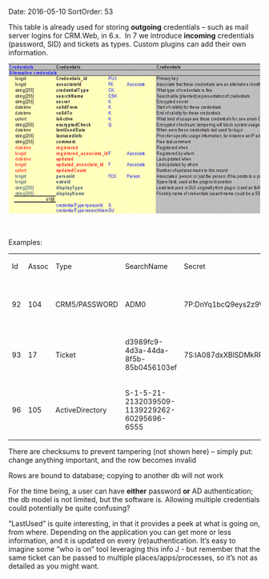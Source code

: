 Date: 2016-05-10
SortOrder: 53

This table is already used for storing **outgoing** credentials – such as mail server logins for CRM.Web, in 6.x.  In 7 we introduce **incoming** credentials (password, SID) and tickets as types. Custom plugins can add their own information.

<img src="../../EW%202010%20Authentication_files/image001.gif" id="Picture 14" width="605" height="300" />

 

Examples:

<table>
<colgroup>
<col width="12%" />
<col width="12%" />
<col width="12%" />
<col width="12%" />
<col width="12%" />
<col width="12%" />
<col width="12%" />
<col width="12%" />
</colgroup>
<tbody>
<tr class="odd">
<td><p>Id</p></td>
<td><p>Assoc</p></td>
<td><p>Type</p></td>
<td><p>SearchName</p></td>
<td><p>Secret</p></td>
<td><p>ValidFrom</p></td>
<td><p>ValidTo</p></td>
<td><p>LastUsed</p></td>
</tr>
<tr class="even">
<td><p>92</p></td>
<td><p>104</p></td>
<td><p>CRM5/PASSWORD</p></td>
<td><p>ADM0</p></td>
<td><p>7P:DnYq1bcQ9eys2z9WkgpxYBpP63M=</p></td>
<td><p>2010-05-11 00:00:00</p></td>
<td><p>9999-12-31 23:59:59</p></td>
<td><p>SUPEROFFICE_ASA\marekv on DEV-MAREK-2: SOCRM.exe (Logging in to SuperOffice CRM)</p></td>
</tr>
<tr class="odd">
<td><p>93</p></td>
<td><p>17</p></td>
<td><p>Ticket</p></td>
<td><p>d3989fc9-4d3a-44da-8f5b-85b0456103ef</p></td>
<td><p>7S:IA087dxXBlSDMkRPqbigesOiIQA=</p></td>
<td><p>2010-05-13 07:09:20</p></td>
<td><p>2010-05-14 13:09:20</p></td>
<td></td>
</tr>
<tr class="even">
<td><p>96</p></td>
<td><p>105</p></td>
<td><p>ActiveDirectory</p></td>
<td><p>S-1-5-21-2132039509-1139229262-60295696-6555</p></td>
<td></td>
<td><p>2010-05-14 00:00:00</p></td>
<td><p>9999-12-31 23:59:59</p></td>
<td></td>
</tr>
</tbody>
</table>

There are checksums to prevent tampering (not shown here) – simply put: change anything important, and the row becomes invalid

Rows are bound to database; copying to another db will not work

For the time being, a user can have **either** password **or** AD authentication; the db model is not limited, but the software is. Allowing multiple credentials could potentially be quite confusing?

”LastUsed” is quite interesting, in that it provides a peek at what is going on, from where. Depending on the application you can get more or less information, and it is updated on every (re)authentication. It’s easy to imagine some ”who is on” tool leveraging this info J - but remember that the same ticket can be passed to multiple places/apps/processes, so it’s not as detailed as you might want.

